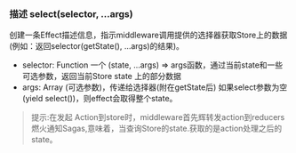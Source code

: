 ### 描述 select(selector, ...args)
创建一条Effect描述信息，指示middleware调用提供的选择器获取Store上的数据(例如：返回selector(getState(), ...args)的结果)。
- selector: Function 一个 (state, ...args) => args函数，通过当前state和一些可选参数，返回当前Store state 上的部分数据
- args: Array (可选参数)，传递给选择器(附在getState后)
如果select参数为空(yield select())，则effect会取得整个state。
> 提示:在发起 Action到store时，middleware首先辉转发action到reducers燃火通知Sagas,意味着，当查询Store的state.获取的是action处理之后的state。